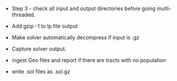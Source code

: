* Step 3 - check all input and output directories before going multi-threaded.

* Add gzip -1 to lp file output
* Make solver automatically decompress if input is .gz
* Capture solver output.

* ingest Geo files and report if there are tracts with no population
* write .sol files as .sol.gz

